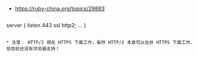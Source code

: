 * https://ruby-china.org/topics/29883
    ```nginx
server {
  listen 443 ssl http2;
  ...
}
```

* 注意： HTTP/2 得在 HTTPS 下面工作，虽然 HTTP/2 本身可以在非 HTTPS 下面工作，但目前还没有浏览器支持！